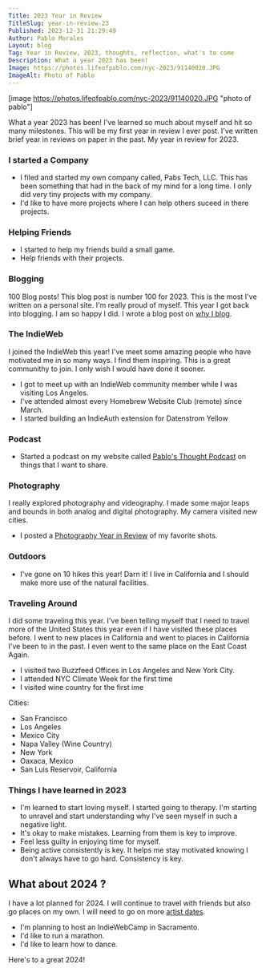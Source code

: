 ```yaml
---
Title: 2023 Year in Review
TitleSlug: year-in-review-23
Published: 2023-12-31 21:29:49
Author: Pablo Morales
Layout: blog
Tag: Year in Review, 2023, thoughts, reflection, what's to come
Description: What a year 2023 has been!
Image: https://photos.lifeofpablo.com/nyc-2023/91140020.JPG
ImageAlt: Photo of Pablo
---
```

[image https://photos.lifeofpablo.com/nyc-2023/91140020.JPG "photo of pablo"]

What a year 2023 has been! I've learned so much about myself and hit so many milestones. This will be my first year in review I ever post. I've written brief year in reviews on paper in the past. My year in review for 2023.

### I started a Company
* I filed and started my own company called, Pabs Tech, LLC. This has been something that had in the back of my mind for a long time. I only did very tiny projects with my company. 
* I'd like to have more projects where I can help others suceed in there projects.

### Helping Friends
* I started to help my friends build a small game.
* Help friends with their projects.

### Blogging
100 Blog posts! This blog post is number 100 for 2023. This is the most I've written on a personal site. I'm really proud of myself. This year I got back into blogging. I am so happy I did. I wrote a blog post on [why I blog](https://lifeofpablo.com/blog/why-i-blog).

### The IndieWeb
I joined the IndieWeb this year! I've meet some amazing people who have motivated me in so many ways. I find them inspiring. This is a great communithy to join. I only wish I would have done it sooner. 

* I got to meet up with an IndieWeb community member while I was visiting Los Angeles. 
* I've attended almost every Homebrew Website Club (remote) since March. 
* I started building an IndieAuth extension for Datenstrom Yellow

### Podcast
* Started a podcast on my website called [Pablo's Thought Podcast](https://lifeofpablo.com/podcast/) on things that I want to share.

### Photography
I really explored photography and videography. I made some major leaps and bounds in both analog and digital photography. My camera visited new cities.

* I posted a [Photography Year in Review](https://lifeofpablo.com/blog/my-photography-year-in-review-2023) of my favorite shots.

### Outdoors
* I've gone on 10 hikes this year! Darn it! I live in California and I should make more use of the natural facilities.

### Traveling Around
I did some traveling this year. I've been telling myself that I need to travel more of the United States this year even if I have visited these places before.  I went to new places in California and went to places in California I've been to in the past. I even went to the same place on the East Coast Again. 

* I visited two Buzzfeed Offices in Los Angeles and New York City.
* I attended NYC Climate Week for the first time
* I visited wine country for the first ime

Cities:

* San Francisco
* Los Angeles
* Mexico City
* Napa Valley (Wine Country)
* New York
* Oaxaca, Mexico
* San Luis Reservoir, California 



### Things I have learned in 2023
* I'm learned to start loving myself. I started going to therapy. I'm starting to unravel and start understanding why I've seen myself in such a negative light.
* It's okay to make mistakes. Learning from them is key to improve.
* Feel less guilty in enjoying time for myself. 
* Being active consistently is key. It helps me stay motivated knowing I don't always have to go hard. Consistency is key.

## What about 2024 ?

I have a lot planned for 2024. I will continue to travel with friends but also go places on my own. I will need to go on more [artist dates](https://lifeofpablo.com/blog/reply-to-tracy-durnell-artist-dates). 

* I'm planning to host an IndieWebCamp in Sacramento.
* I'd like to run a marathon.
* I'd like to learn how to dance.

Here's to a great 2024! 